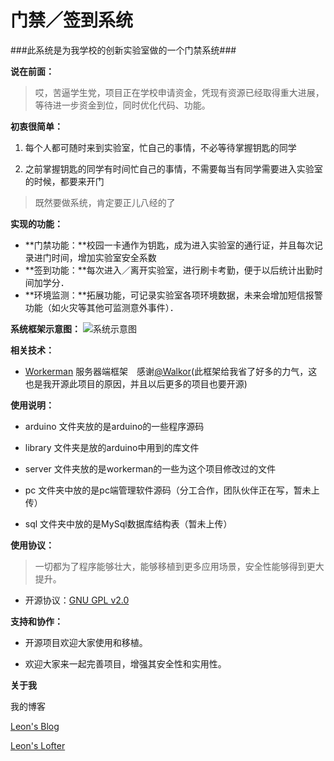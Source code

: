 门禁／签到系统
==========
###此系统是为我学校的创新实验室做的一个门禁系统###

**说在前面：**
>哎，苦逼学生党，项目正在学校申请资金，凭现有资源已经取得重大进展，等待进一步资金到位，同时优化代码、功能。


**初衷很简单：**

1. 每个人都可随时来到实验室，忙自己的事情，不必等待掌握钥匙的同学

2. 之前掌握钥匙的同学有时间忙自己的事情，不需要每当有同学需要进入实验室的时候，都要来开门

>既然要做系统，肯定要正儿八经的了


**实现的功能：**



- **门禁功能：**校园一卡通作为钥匙，成为进入实验室的通行证，并且每次记录进门时间，增加实验室安全系数
- **签到功能：**每次进入／离开实验室，进行刷卡考勤，便于以后统计出勤时间加学分．
- **环境监测：**拓展功能，可记录实验室各项环境数据，未来会增加短信报警功能（如火灾等其他可监测意外事件）．


**系统框架示意图：**
![系统示意图](http://ww4.sinaimg.cn/large/005yyi5Jjw1en7ccjlcdlj30q80i6tam.jpg)

**相关技术：**
- [Workerman](https://github.com/walkor/workerman) 服务器端框架　感谢[@Walkor](https://github.com/walkor)(此框架给我省了好多的力气，这也是我开源此项目的原因，并且以后更多的项目也要开源)


**使用说明：**

- arduino 文件夹放的是arduino的一些程序源码

- library 文件夹是放的arduino中用到的库文件

- server 文件夹放的是workerman的一些为这个项目修改过的文件

- pc 文件夹中放的是pc端管理软件源码（分工合作，团队伙伴正在写，暂未上传）

- sql 文件夹中放的是MySql数据库结构表（暂未上传）

**使用协议：**
>一切都为了程序能够壮大，能够移植到更多应用场景，安全性能够得到更大提升。

- 开源协议：[GNU GPL v2.0](https://github.com/leon0516/qian_dao/blob/master/LICENSE)  


**支持和协作：**  

- 开源项目欢迎大家使用和移植。

- 欢迎大家来一起完善项目，增强其安全性和实用性。

**关于我**

我的博客


[Leon's Blog](http://leon.wxitsky.com)

[Leon's Lofter](http://leon-0516.lofter.com)